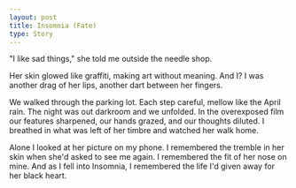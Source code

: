```yaml
---
layout: post
title: Insomnia (Fate)
type: Story
---
```


"I like sad things," she told me outside the needle shop.

Her skin glowed like graffiti, making art without meaning. And I? I was another drag of her lips, another dart between her fingers.

We walked through the parking lot. Each step careful, mellow like the April rain. The night was out darkroom and we unfolded. In the overexposed film our features sharpened, our hands grazed, and our thoughts diluted. I breathed in what was left of her timbre and watched her walk home.

Alone I looked at her picture on my phone. I remembered the tremble in her skin when she'd asked to see me again. I remembered the fit of her nose on mine. And as I fell into Insomnia, I remembered the life I'd given away for her black heart.
